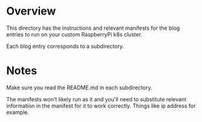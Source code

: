 # Overview

This directory has the instructions and relevant manifests for the blog entries to run on your custom RaspberryPi k8s cluster.

Each blog entry corresponds to a subdirectory.

# Notes

Make sure you read the README.md in each subdirectory.  

The manifests won't likely run as it and you'll need to substitute relevant information in the manifest for it to work correctly.  Things like ip address for example.
